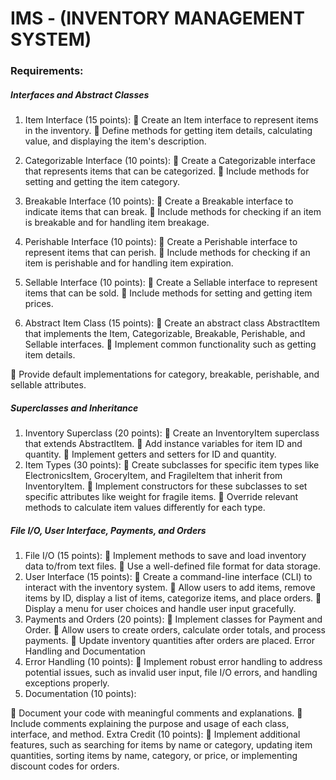 # IMS - (INVENTORY MANAGEMENT SYSTEM)

### Requirements:

##### Interfaces and Abstract Classes

1. Item Interface (15 points):
    Create an Item interface to represent items in the inventory.
    Define methods for getting item details, calculating value, and displaying the
   item&#39;s description.

2. Categorizable Interface (10 points):
    Create a Categorizable interface that represents items that can be
   categorized.
    Include methods for setting and getting the item category.
3. Breakable Interface (10 points):
    Create a Breakable interface to indicate items that can break.
    Include methods for checking if an item is breakable and for handling item
   breakage.

4. Perishable Interface (10 points):
    Create a Perishable interface to represent items that can perish.
    Include methods for checking if an item is perishable and for handling item
   expiration.

5. Sellable Interface (10 points):
    Create a Sellable interface to represent items that can be sold.
    Include methods for setting and getting item prices.
6. Abstract Item Class (15 points):
    Create an abstract class AbstractItem that implements the Item,
   Categorizable, Breakable, Perishable, and Sellable interfaces.
    Implement common functionality such as getting item details.

 Provide default implementations for category, breakable, perishable, and
sellable attributes.


##### Superclasses and Inheritance

1. Inventory Superclass (20 points):
    Create an InventoryItem superclass that extends AbstractItem.
    Add instance variables for item ID and quantity.
    Implement getters and setters for ID and quantity.
2. Item Types (30 points):
    Create subclasses for specific item types like ElectronicsItem, GroceryItem,
   and FragileItem that inherit from InventoryItem.
    Implement constructors for these subclasses to set specific attributes like
   weight for fragile items.
    Override relevant methods to calculate item values differently for each type.

##### File I/O, User Interface, Payments, and Orders

1. File I/O (15 points):
    Implement methods to save and load inventory data to/from text files.
    Use a well-defined file format for data storage.
2. User Interface (15 points):
    Create a command-line interface (CLI) to interact with the inventory system.
    Allow users to add items, remove items by ID, display a list of items, categorize
   items, and place orders.
    Display a menu for user choices and handle user input gracefully.
3. Payments and Orders (20 points):
    Implement classes for Payment and Order.
    Allow users to create orders, calculate order totals, and process payments.
    Update inventory quantities after orders are placed.
   Error Handling and Documentation
4. Error Handling (10 points):
    Implement robust error handling to address potential issues, such as invalid user
   input, file I/O errors, and handling exceptions properly.
5. Documentation (10 points):

 Document your code with meaningful comments and explanations.
 Include comments explaining the purpose and usage of each class, interface, and
method.
Extra Credit (10 points):
 Implement additional features, such as searching for items by name or category,
updating item quantities, sorting items by name, category, or price, or
implementing discount codes for orders.